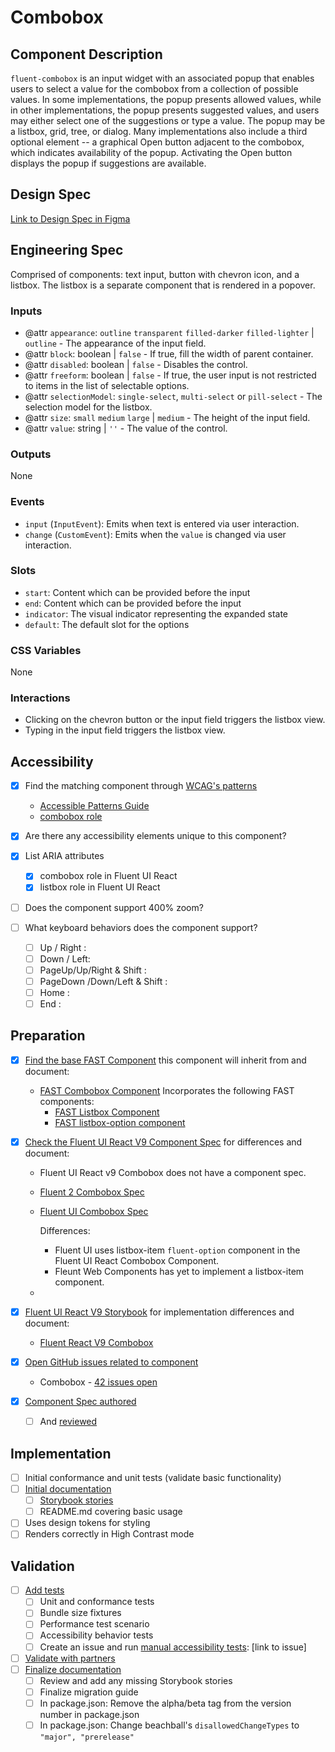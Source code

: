 # Combobox

## Component Description

`fluent-combobox` is an input widget with an associated popup that enables users to select a value for the combobox from a collection of possible values. In some implementations, the popup presents allowed values, while in other implementations, the popup presents suggested values, and users may either select one of the suggestions or type a value. The popup may be a listbox, grid, tree, or dialog. Many implementations also include a third optional element -- a graphical Open button adjacent to the combobox, which indicates availability of the popup. Activating the Open button displays the popup if suggestions are available.

## Design Spec

[Link to Design Spec in Figma](https://www.figma.com/file/D3Rk6OfNCauW3py6liMwar/Combobox?type=design&node-id=1319-163&mode=design&t=Uvrv2Kim6fgUdwVl-0)

## Engineering Spec

Comprised of components: text input, button with chevron icon, and a listbox. The listbox is a separate component that is rendered in a popover.

### Inputs

- @attr `appearance`: `outline` `transparent` `filled-darker` `filled-lighter` | `outline` - The appearance of the input field.
- @attr `block`: boolean | `false` - If true, fill the width of parent container.
- @attr `disabled`: boolean | `false` - Disables the control.
- @attr `freeform`: boolean | `false` - If true, the user input is not restricted to items in the list of selectable options.
- @attr `selectionModel`: `single-select`, `multi-select` or `pill-select` - The selection model for the listbox.
- @attr `size`: `small` `medium` `large` | `medium` - The height of the input field.
- @attr `value`: string | `''` - The value of the control.

### Outputs

None

### Events

- `input` (`InputEvent`): Emits when text is entered via user interaction.
- `change` (`CustomEvent`): Emits when the `value` is changed via user interaction.

### Slots

- `start`: Content which can be provided before the input
- `end`: Content which can be provided before the input
- `indicator`: The visual indicator representing the expanded state
- `default`: The default slot for the options

### CSS Variables

None

### Interactions

- Clicking on the chevron button or the input field triggers the listbox view.
- Typing in the input field triggers the listbox view.

## Accessibility

- [x] Find the matching component through [WCAG's patterns](https://www.w3.org/WAI/ARIA/apg/patterns/)
  - [Accessible Patterns Guide](https://www.w3.org/WAI/ARIA/apg/patterns/combobox/)
  - [combobox role](https://w3c.github.io/aria/#combobox)
- [x] Are there any accessibility elements unique to this component?
- [x] List ARIA attributes

  - [x] combobox role in Fluent UI React
  - [x] listbox role in Fluent UI React

- [ ] Does the component support 400% zoom?
- [ ] What keyboard behaviors does the component support?
  - [ ] Up / Right :
  - [ ] Down / Left:
  - [ ] PageUp/Up/Right & Shift :
  - [ ] PageDown /Down/Left & Shift :
  - [ ] Home :
  - [ ] End :

## Preparation

- [x] [Find the base FAST Component](https://explore.fast.design/components/) this component will inherit from and document:

  - [FAST Combobox Component](https://explore.fast.design/components/fast-combobox) Incorporates the following FAST components:
    - [FAST Listbox Component](https://explore.fast.design/components/fast-listbox)
    - [FAST listbox-option component](https://github.com/microsoft/fast/tree/master/packages/web-components/fast-foundation/src/listbox-option)

- [x] [Check the Fluent UI React V9 Component Spec](https://github.com/microsoft/fluentui/tree/master/specs) for differences and document:

  - Fluent UI React v9 Combobox does not have a component spec.
  - [Fluent 2 Combobox Spec](https://fluent2.microsoft.design/components/web/react/combobox/code)
  - [Fluent UI Combobox Spec](https://github.com/microsoft/fluentui/blob/master/packages/react-components/react-combobox/docs/Spec.md)

    Differences:

    - Fluent UI uses listbox-item `fluent-option` component in the Fluent UI React Combobox Component.
    - Fleunt Web Components has yet to implement a listbox-item component.

  -

- [x] [Fluent UI React V9 Storybook](https://aka.ms/fluentui-storybook) for implementation differences and document:

  - [Fluent React V9 Combobox](https://master--628d031b55e942004ac95df1.chromatic.com/?path=/docs/components-Combobox--default)

- [x] [Open GitHub issues related to component](https://github.com/microsoft/fluentui/wiki/Component-Implementation-Guide#find-open-issues-on-github)

  - Combobox - [42 issues open](https://github.com/microsoft/fluentui/issues?q=is%3Aissue+is%3Aopen+combobox)

- [x] [Component Spec authored](https://github.com/microsoft/fluentui/wiki/Component-Implementation-Guide#component-spec)
  - [ ] And [reviewed](https://github.com/microsoft/fluentui/wiki/Component-Implementation-Guide#spec-review)

## Implementation

- [ ] Initial conformance and unit tests (validate basic functionality)
- [ ] [Initial documentation](https://github.com/microsoft/fluentui/wiki/Component-Implementation-Guide#documentation)
  - [ ] [Storybook stories](https://github.com/microsoft/fluentui/wiki/Component-Implementation-Guide#storybook-stories)
  - [ ] README.md covering basic usage
- [ ] Uses design tokens for styling
- [ ] Renders correctly in High Contrast mode

## Validation

- [ ] [Add tests](https://github.com/microsoft/fluentui/wiki/Component-Implementation-Guide#tests)
  - [ ] Unit and conformance tests
  - [ ] Bundle size fixtures
  - [ ] Performance test scenario
  - [ ] Accessibility behavior tests
  - [ ] Create an issue and run [manual accessibility tests](https://github.com/microsoft/fluentui/wiki/Manual-Accessibility-Review-Checklist): [link to issue]
- [ ] [Validate with partners](https://github.com/microsoft/fluentui/wiki/Component-Implementation-Guide#validation)
- [ ] [Finalize documentation](https://github.com/microsoft/fluentui/wiki/Component-Implementation-Guide#finalize-documentation)
  - [ ] Review and add any missing Storybook stories
  - [ ] Finalize migration guide
  - [ ] In package.json: Remove the alpha/beta tag from the version number in package.json
  - [ ] In package.json: Change beachball's `disallowedChangeTypes` to `"major", "prerelease"`
